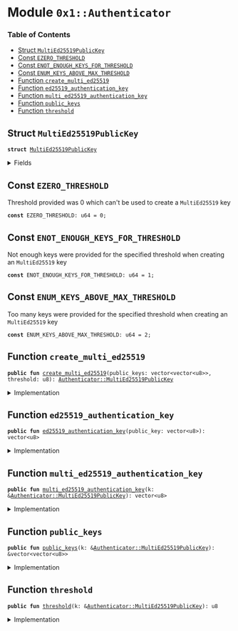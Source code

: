 
<a name="0x1_Authenticator"></a>

# Module `0x1::Authenticator`

### Table of Contents

-  [Struct `MultiEd25519PublicKey`](#0x1_Authenticator_MultiEd25519PublicKey)
-  [Const `EZERO_THRESHOLD`](#0x1_Authenticator_EZERO_THRESHOLD)
-  [Const `ENOT_ENOUGH_KEYS_FOR_THRESHOLD`](#0x1_Authenticator_ENOT_ENOUGH_KEYS_FOR_THRESHOLD)
-  [Const `ENUM_KEYS_ABOVE_MAX_THRESHOLD`](#0x1_Authenticator_ENUM_KEYS_ABOVE_MAX_THRESHOLD)
-  [Function `create_multi_ed25519`](#0x1_Authenticator_create_multi_ed25519)
-  [Function `ed25519_authentication_key`](#0x1_Authenticator_ed25519_authentication_key)
-  [Function `multi_ed25519_authentication_key`](#0x1_Authenticator_multi_ed25519_authentication_key)
-  [Function `public_keys`](#0x1_Authenticator_public_keys)
-  [Function `threshold`](#0x1_Authenticator_threshold)



<a name="0x1_Authenticator_MultiEd25519PublicKey"></a>

## Struct `MultiEd25519PublicKey`



<pre><code><b>struct</b> <a href="#0x1_Authenticator_MultiEd25519PublicKey">MultiEd25519PublicKey</a>
</code></pre>



<details>
<summary>Fields</summary>


<dl>
<dt>

<code>public_keys: vector&lt;vector&lt;u8&gt;&gt;</code>
</dt>
<dd>

</dd>
<dt>

<code>threshold: u8</code>
</dt>
<dd>

</dd>
</dl>


</details>

<a name="0x1_Authenticator_EZERO_THRESHOLD"></a>

## Const `EZERO_THRESHOLD`

Threshold provided was 0 which can't be used to create a
<code>MultiEd25519</code> key


<pre><code><b>const</b> EZERO_THRESHOLD: u64 = 0;
</code></pre>



<a name="0x1_Authenticator_ENOT_ENOUGH_KEYS_FOR_THRESHOLD"></a>

## Const `ENOT_ENOUGH_KEYS_FOR_THRESHOLD`

Not enough keys were provided for the specified threshold when creating an
<code>MultiEd25519</code> key


<pre><code><b>const</b> ENOT_ENOUGH_KEYS_FOR_THRESHOLD: u64 = 1;
</code></pre>



<a name="0x1_Authenticator_ENUM_KEYS_ABOVE_MAX_THRESHOLD"></a>

## Const `ENUM_KEYS_ABOVE_MAX_THRESHOLD`

Too many keys were provided for the specified threshold when creating an
<code>MultiEd25519</code> key


<pre><code><b>const</b> ENUM_KEYS_ABOVE_MAX_THRESHOLD: u64 = 2;
</code></pre>



<a name="0x1_Authenticator_create_multi_ed25519"></a>

## Function `create_multi_ed25519`



<pre><code><b>public</b> <b>fun</b> <a href="#0x1_Authenticator_create_multi_ed25519">create_multi_ed25519</a>(public_keys: vector&lt;vector&lt;u8&gt;&gt;, threshold: u8): <a href="#0x1_Authenticator_MultiEd25519PublicKey">Authenticator::MultiEd25519PublicKey</a>
</code></pre>



<details>
<summary>Implementation</summary>


<pre><code><b>public</b> <b>fun</b> <a href="#0x1_Authenticator_create_multi_ed25519">create_multi_ed25519</a>(
    public_keys: vector&lt;vector&lt;u8&gt;&gt;,
    threshold: u8
): <a href="#0x1_Authenticator_MultiEd25519PublicKey">MultiEd25519PublicKey</a> {
    // check theshold requirements
    <b>let</b> len = <a href="Vector.md#0x1_Vector_length">Vector::length</a>(&public_keys);
    <b>assert</b>(threshold != 0, <a href="Errors.md#0x1_Errors_invalid_argument">Errors::invalid_argument</a>(EZERO_THRESHOLD));
    <b>assert</b>(
        (threshold <b>as</b> u64) &lt;= len,
        <a href="Errors.md#0x1_Errors_invalid_argument">Errors::invalid_argument</a>(ENOT_ENOUGH_KEYS_FOR_THRESHOLD)
    );
    // TODO: add constant MULTI_ED25519_MAX_KEYS
    // the multied25519 signature scheme allows at most 32 keys
    <b>assert</b>(len &lt;= 32, <a href="Errors.md#0x1_Errors_invalid_argument">Errors::invalid_argument</a>(ENUM_KEYS_ABOVE_MAX_THRESHOLD));

    <a href="#0x1_Authenticator_MultiEd25519PublicKey">MultiEd25519PublicKey</a> { public_keys, threshold }
}
</code></pre>



</details>

<a name="0x1_Authenticator_ed25519_authentication_key"></a>

## Function `ed25519_authentication_key`



<pre><code><b>public</b> <b>fun</b> <a href="#0x1_Authenticator_ed25519_authentication_key">ed25519_authentication_key</a>(public_key: vector&lt;u8&gt;): vector&lt;u8&gt;
</code></pre>



<details>
<summary>Implementation</summary>


<pre><code><b>public</b> <b>fun</b> <a href="#0x1_Authenticator_ed25519_authentication_key">ed25519_authentication_key</a>(public_key: vector&lt;u8&gt;): vector&lt;u8&gt; {
    // TODO: add constant ED25519_SCHEME_ID = 0u8
    <a href="Vector.md#0x1_Vector_push_back">Vector::push_back</a>(&<b>mut</b> public_key, 0u8);
    <a href="Hash.md#0x1_Hash_sha3_256">Hash::sha3_256</a>(public_key)
}
</code></pre>



</details>

<a name="0x1_Authenticator_multi_ed25519_authentication_key"></a>

## Function `multi_ed25519_authentication_key`



<pre><code><b>public</b> <b>fun</b> <a href="#0x1_Authenticator_multi_ed25519_authentication_key">multi_ed25519_authentication_key</a>(k: &<a href="#0x1_Authenticator_MultiEd25519PublicKey">Authenticator::MultiEd25519PublicKey</a>): vector&lt;u8&gt;
</code></pre>



<details>
<summary>Implementation</summary>


<pre><code><b>public</b> <b>fun</b> <a href="#0x1_Authenticator_multi_ed25519_authentication_key">multi_ed25519_authentication_key</a>(k: &<a href="#0x1_Authenticator_MultiEd25519PublicKey">MultiEd25519PublicKey</a>): vector&lt;u8&gt; {
    <b>let</b> public_keys = &k.public_keys;
    <b>let</b> len = <a href="Vector.md#0x1_Vector_length">Vector::length</a>(public_keys);
    <b>let</b> authentication_key_preimage = <a href="Vector.md#0x1_Vector_empty">Vector::empty</a>();
    <b>let</b> i = 0;
    <b>while</b> (i &lt; len) {
        <b>let</b> public_key = *<a href="Vector.md#0x1_Vector_borrow">Vector::borrow</a>(public_keys, i);
        <a href="Vector.md#0x1_Vector_append">Vector::append</a>(
            &<b>mut</b> authentication_key_preimage,
            public_key
        );
        i = i + 1;
    };
    <a href="Vector.md#0x1_Vector_append">Vector::append</a>(&<b>mut</b> authentication_key_preimage, <a href="LCS.md#0x1_LCS_to_bytes">LCS::to_bytes</a>(&k.threshold));
    // TODO: add constant MULTI_ED25519_SCHEME_ID = 1u8
    <a href="Vector.md#0x1_Vector_push_back">Vector::push_back</a>(&<b>mut</b> authentication_key_preimage, 1u8);
    <a href="Hash.md#0x1_Hash_sha3_256">Hash::sha3_256</a>(authentication_key_preimage)
}
</code></pre>



</details>

<a name="0x1_Authenticator_public_keys"></a>

## Function `public_keys`



<pre><code><b>public</b> <b>fun</b> <a href="#0x1_Authenticator_public_keys">public_keys</a>(k: &<a href="#0x1_Authenticator_MultiEd25519PublicKey">Authenticator::MultiEd25519PublicKey</a>): &vector&lt;vector&lt;u8&gt;&gt;
</code></pre>



<details>
<summary>Implementation</summary>


<pre><code><b>public</b> <b>fun</b> <a href="#0x1_Authenticator_public_keys">public_keys</a>(k: &<a href="#0x1_Authenticator_MultiEd25519PublicKey">MultiEd25519PublicKey</a>): &vector&lt;vector&lt;u8&gt;&gt; {
    &k.public_keys
}
</code></pre>



</details>

<a name="0x1_Authenticator_threshold"></a>

## Function `threshold`



<pre><code><b>public</b> <b>fun</b> <a href="#0x1_Authenticator_threshold">threshold</a>(k: &<a href="#0x1_Authenticator_MultiEd25519PublicKey">Authenticator::MultiEd25519PublicKey</a>): u8
</code></pre>



<details>
<summary>Implementation</summary>


<pre><code><b>public</b> <b>fun</b> <a href="#0x1_Authenticator_threshold">threshold</a>(k: &<a href="#0x1_Authenticator_MultiEd25519PublicKey">MultiEd25519PublicKey</a>): u8 {
    *&k.threshold
}
</code></pre>



</details>
